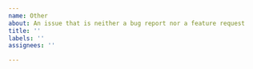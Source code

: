 ```yaml
---
name: Other
about: An issue that is neither a bug report nor a feature request
title: ''
labels: ''
assignees: ''

---
```



